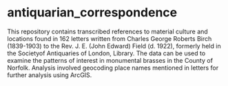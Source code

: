 # antiquarian_correspondence
This repository contains transcribed references to material culture and locations found in 162 letters written from Charles George Roberts Birch (1839-1903) to the Rev. J. E. (John Edward) Field (d. 1922), formerly held in the Societyof Antiquaries of London, Library. The data can be used to examine the patterns of interest in monumental brasses in the County of Norfolk. Analysis involved geocoding place names mentioned in letters for further analysis using ArcGIS.
